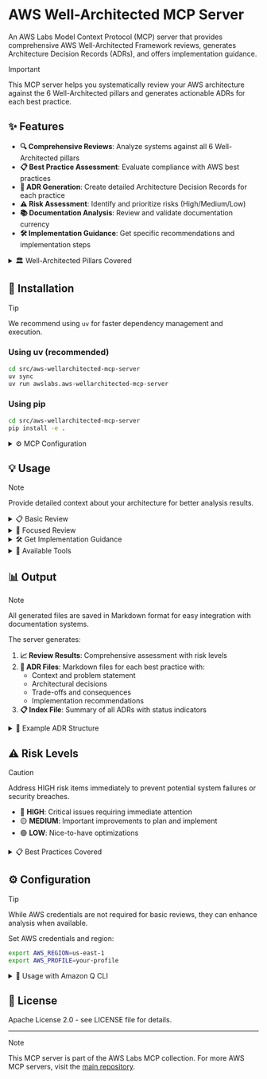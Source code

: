 # AWS Well-Architected MCP Server

An AWS Labs Model Context Protocol (MCP) server that provides comprehensive AWS Well-Architected Framework reviews, generates Architecture Decision Records (ADRs), and offers implementation guidance.

> [!IMPORTANT]
> This MCP server helps you systematically review your AWS architecture against the 6 Well-Architected pillars and generates actionable ADRs for each best practice.

## ✨ Features

- **🔍 Comprehensive Reviews**: Analyze systems against all 6 Well-Architected pillars
- **📋 Best Practice Assessment**: Evaluate compliance with AWS best practices
- **📝 ADR Generation**: Create detailed Architecture Decision Records for each practice
- **⚠️ Risk Assessment**: Identify and prioritize risks (High/Medium/Low)
- **📚 Documentation Analysis**: Review and validate documentation currency
- **🛠️ Implementation Guidance**: Get specific recommendations and implementation steps

<details>
<summary>🏛️ Well-Architected Pillars Covered</summary>

1. **🔧 Operational Excellence** - Infrastructure as Code, Monitoring, Automation
2. **🔒 Security** - Identity, Data Protection, Infrastructure Security  
3. **🛡️ Reliability** - Fault Tolerance, Recovery, Scaling
4. **⚡ Performance Efficiency** - Resource Selection, Monitoring, Trade-offs
5. **💰 Cost Optimization** - Cost-Effective Resources, Matching Supply/Demand
6. **🌱 Sustainability** - Environmental Impact, Resource Efficiency

</details>

## 🚀 Installation

> [!TIP]
> We recommend using `uv` for faster dependency management and execution.

### Using uv (recommended)
```bash
cd src/aws-wellarchitected-mcp-server
uv sync
uv run awslabs.aws-wellarchitected-mcp-server
```

### Using pip
```bash
cd src/aws-wellarchitected-mcp-server
pip install -e .
```

<details>
<summary>⚙️ MCP Configuration</summary>

> [!IMPORTANT]
> Update the `cwd` path to match your actual installation directory.

Add to your MCP configuration file (`~/.config/mcp/mcp.json`):

**With uv:**
```json
{
  "mcpServers": {
    "aws-wellarchitected": {
      "command": "uv",
      "args": ["run", "awslabs.aws-wellarchitected-mcp-server"],
      "cwd": "/path/to/mcp/src/aws-wellarchitected-mcp-server"
    }
  }
}
```

**With pip:**
```json
{
  "mcpServers": {
    "aws-wellarchitected": {
      "command": "python",
      "args": ["-m", "awslabs.aws_wellarchitected_mcp_server.server"],
      "cwd": "/path/to/mcp/src/aws-wellarchitected-mcp-server"
    }
  }
}
```

</details>

## 💡 Usage

> [!NOTE]
> Provide detailed context about your architecture for better analysis results.

<details>
<summary>📋 Basic Review</summary>

```python
# Review all pillars
await review(
    context="E-commerce application with web tier, API tier, and database tier deployed on AWS",
    output_directory="./my-adrs"
)
```

</details>

<details>
<summary>🎯 Focused Review</summary>

> [!TIP]
> Focus on specific pillars for targeted improvements and faster reviews.

```python
# Review specific pillars
await review(
    context="Microservices architecture with containers",
    pillars=["SECURITY", "RELIABILITY"],
    documentation_paths=["./docs/architecture.md", "./README.md"],
    output_directory="./security-reliability-adrs"
)
```

</details>

<details>
<summary>🛠️ Get Implementation Guidance</summary>

```python
# Get specific implementation steps
await ask_implementation_fix(
    best_practice_id="SEC01",
    current_context="Currently using IAM users for applications",
    preferred_approach="Migrate to IAM roles"
)
```

</details>

<details>
<summary>🔧 Available Tools</summary>

### 🔍 `review`
Perform comprehensive Well-Architected Framework review
- **context**: Description of system/workload
- **pillars**: Optional list of specific pillars to review
- **documentation_paths**: Optional paths to documentation files
- **output_directory**: Directory to save ADR files

### 📋 `list_pillars`
List all available Well-Architected pillars with descriptions

### 📚 `get_best_practices`
Get best practices for specific pillar or all pillars
- **pillar**: Optional pillar name to filter practices

### 🛠️ `ask_implementation_fix`
Get detailed implementation guidance for specific best practice
- **best_practice_id**: ID of best practice (e.g., 'OPS01', 'SEC01')
- **current_context**: Current implementation description
- **preferred_approach**: Optional preferred implementation approach

### 📝 `collect_user_input`
Collect user input for best practices requiring human assessment
- **best_practice_id**: ID of best practice needing input (e.g., 'OPS01-BP01')
- **responses**: Dictionary of question-answer pairs for assessment

### 👥 `evaluate_customer_needs`
Specific tool for OPS01-BP01 customer needs assessment
- **stakeholder_engagement**: Current stakeholder engagement practices
- **customer_feedback_mechanisms**: Existing feedback collection methods
- **customer_outcome_focus**: How you prioritize based on customer outcomes
- **business_alignment**: How operations support business outcomes
- **support_data_review**: Use of historical support data
- **feature_validation**: Customer validation processes

</details>

## 📊 Output

> [!NOTE]
> All generated files are saved in Markdown format for easy integration with documentation systems.

The server generates:

1. **📈 Review Results**: Comprehensive assessment with risk levels
2. **📝 ADR Files**: Markdown files for each best practice with:
   - Context and problem statement
   - Architectural decisions
   - Trade-offs and consequences
   - Implementation recommendations
3. **📋 Index File**: Summary of all ADRs with status indicators

<details>
<summary>📝 Example ADR Structure</summary>

```markdown
# ADR: Implement Infrastructure as Code

**Date:** 2024-01-15
**Status:** Proposed
**Best Practice ID:** OPS01
**Pillar:** OPERATIONAL_EXCELLENCE
**Risk Level:** HIGH

## Context
Well-Architected Framework OPERATIONAL_EXCELLENCE pillar requires...

## Decision
Need to implement Infrastructure as Code to meet Well-Architected standards

## Trade-offs
### Benefit
Improved system reliability and maintainability

### Cost
Initial implementation effort and potential complexity

## Implementation Notes
Priority: HIGH. Use AWS CloudFormation or CDK for infrastructure provisioning...
```

</details>

## ⚠️ Risk Levels

> [!CAUTION]
> Address HIGH risk items immediately to prevent potential system failures or security breaches.

- 🔴 **HIGH**: Critical issues requiring immediate attention
- 🟡 **MEDIUM**: Important improvements to plan and implement
- 🟢 **LOW**: Nice-to-have optimizations

<details>
<summary>📋 Best Practices Covered</summary>

The server evaluates 12+ core best practices across all pillars:

### 🔧 Operational Excellence
- **OPS01-BP01**: Evaluate External Customer Needs *(requires user input)*
- **OPS01-BP02**: Evaluate Internal Customer Needs *(requires user input)*
- **OPS01-BP03**: Evaluate Governance Requirements *(requires user input)*
- **OPS01-BP04**: Evaluate Compliance Requirements *(requires user input)*
- **OPS01-BP05**: Evaluate Threat Landscape *(requires user input)*
- **OPS01-BP06**: Evaluate Tradeoffs While Managing Benefits and Risks *(requires user input)*
- **OPS02-BP01**: Resources Have Identified Owners *(requires user input)*
- **OPS02-BP02**: Processes and Procedures Have Identified Owners *(requires user input)*
- **OPS02-BP03**: Operations Activities Have Identified Owners *(requires user input)*
- **OPS02-BP04**: Mechanisms Exist to Manage Responsibilities and Ownership *(requires user input)*
- **OPS02-BP05**: Mechanisms Exist to Request Additions, Changes, and Exceptions *(requires user input)*
- **OPS02-BP06**: Responsibilities Between Teams Are Predefined or Negotiated *(requires user input)*
- **OPS03-BP01**: Executive Sponsorship *(requires user input)*
- **OPS03-BP02**: Team Members Are Empowered to Take Action *(requires user input)*
- **OPS03-BP03**: Escalation Is Encouraged *(requires user input)*
- **OPS03-BP04**: Communications Are Timely, Clear, and Actionable *(requires user input)*
- **OPS03-BP05**: Experimentation Is Encouraged *(requires user input)*
- **OPS03-BP06**: Learning Is Encouraged *(requires user input)*
- **OPS03-BP07**: Team Members Are Encouraged to Maintain and Grow Their Skill Sets *(requires user input)*
- **OPS04-BP01**: Identify Key Performance Indicators *(requires user input)*
- **OPS04-BP02**: Implement Application Telemetry
- **OPS04-BP03**: Implement User Activity Telemetry
- **OPS04-BP04**: Implement Dependency Telemetry
- **OPS04-BP05**: Implement Distributed Tracing
- **OPS05-BP01**: Use Version Control
- **OPS05-BP02**: Test and Validate Changes
- **OPS05-BP03**: Use Configuration Management Systems
- **OPS05-BP04**: Use Build and Deployment Management Systems
- **OPS05-BP05**: Perform Patch Management
- **OPS05-BP06**: Share Design Standards *(requires user input)*
- **OPS05-BP07**: Implement Practices to Improve Code Quality
- **OPS05-BP08**: Use Multiple Environments
- **OPS05-BP09**: Make Frequent, Small, Reversible Changes
- **OPS05-BP10**: Fully Automate Integration and Deployment
- **OPS06-BP01**: Plan for Unsuccessful Changes
- **OPS06-BP02**: Test and Validate Changes
- **OPS06-BP03**: Use Deployment Management Systems
- **OPS06-BP04**: Automate Testing and Rollback
- **OPS07-BP01**: Ensure Personnel Capability *(requires user input)*
- **OPS07-BP02**: Ensure Consistent Review of Operational Readiness *(requires user input)*
- **OPS07-BP03**: Use Runbooks for Procedures *(requires user input)*
- **OPS07-BP04**: Use Playbooks for Issue Investigation *(requires user input)*
- **OPS07-BP05**: Make Informed Decisions to Deploy Systems and Changes *(requires user input)*
- **OPS07-BP06**: Enable Support Plans *(requires user input)*
- **OPS11-BP01**: Have a Process for Continuous Improvement *(requires user input)*
- **OPS11-BP02**: Perform Root Cause Analysis on Failures *(requires user input)*
- **OPS11-BP03**: Implement Feedback Loops *(requires user input)*
- **OPS11-BP04**: Perform Knowledge Management *(requires user input)*
- **OPS11-BP05**: Define Drivers for Improvement *(requires user input)*
- **OPS11-BP06**: Validate Insights *(requires user input)*
- **OPS11-BP07**: Perform Operations Metrics Reviews *(requires user input)*
- **OPS11-BP08**: Share Lessons Learned *(requires user input)*
- **OPS11-BP09**: Allocate Time to Make Improvements *(requires user input)*
- **OPS01**: Infrastructure as Code
- **OPS02**: Comprehensive Monitoring

### 🔒 Security
- **SEC01-BP01**: Separate Workloads Using Accounts
- **SEC01-BP02**: Secure Account Root User and Properties
- **SEC01-BP03**: Identify and Validate Control Objectives *(requires user input)*
- **SEC01-BP04**: Stay Up to Date with Security Threats *(requires user input)*
- **SEC01-BP05**: Reduce Security Management Scope
- **SEC01-BP06**: Automate Testing and Validation of Security Controls
- **SEC01-BP07**: Identify Threats and Prioritize Mitigations *(requires user input)*
- **SEC01-BP08**: Evaluate and Implement New Security Services *(requires user input)*
- **SEC04-BP01**: Perform Vulnerability Management
- **SEC04-BP02**: Use Hardened Images
- **SEC04-BP03**: Reduce Manual Management and Interactive Access
- **SEC04-BP04**: Validate Software Integrity
- **SEC04-BP05**: Automate Compute Protection
- **SEC05-BP01**: Create Network Layers
- **SEC05-BP02**: Control Traffic at All Layers
- **SEC05-BP03**: Implement Inspection and Protection
- **SEC05-BP04**: Automate Network Protection
- **SEC06-BP01**: Perform Application Security Testing
- **SEC06-BP02**: Configure Service and Application Logging
- **SEC06-BP03**: Analyze Logs Centrally
- **SEC06-BP04**: Implement Actionable Security Events
- **SEC07-BP01**: Identify the Data Within Your Workload *(requires user input)*
- **SEC07-BP02**: Define Data Protection Controls *(requires user input)*
- **SEC07-BP03**: Automate Data Classification
- **SEC07-BP04**: Define Data Lifecycle Management *(requires user input)*
- **SEC08-BP01**: Implement Secure Key Management
- **SEC08-BP02**: Enforce Encryption at Rest
- **SEC08-BP03**: Automate Data at Rest Protection
- **SEC08-BP04**: Enforce Access Control for Data at Rest
- **SEC09-BP01**: Implement Secure Key and Certificate Management
- **SEC09-BP02**: Enforce Encryption in Transit
- **SEC09-BP03**: Authenticate Network Communications
- **SEC10-BP01**: Identify Key Personnel and External Resources *(requires user input)*
- **SEC10-BP02**: Develop Incident Management Plans *(requires user input)*
- **SEC10-BP03**: Prepare Forensic Capabilities *(requires user input)*
- **SEC10-BP04**: Develop and Test Security Incident Response Playbooks *(requires user input)*
- **SEC10-BP05**: Pre-provision Access *(requires user input)*
- **SEC10-BP06**: Pre-deploy Tools
- **SEC10-BP07**: Run Game Days *(requires user input)*
- **SEC10-BP08**: Establish a Framework for Learning from Incidents *(requires user input)*
- **SEC11-BP01**: Train for Application Security *(requires user input)*
- **SEC11-BP02**: Automate Testing Throughout the Development and Release Lifecycle
- **SEC11-BP03**: Perform Regular Penetration Testing *(requires user input)*
- **SEC11-BP04**: Perform Manual Code Reviews *(requires user input)*
- **SEC11-BP05**: Centralize Services for Packages and Dependencies
- **SEC11-BP06**: Deploy Software Programmatically
- **SEC11-BP07**: Regularly Assess Security Properties of the Deployment Pipeline
- **SEC11-BP08**: Build a Program that Embeds Security Ownership in Workload Teams *(requires user input)*
- **SEC01**: Strong Identity Foundation
- **SEC02**: Security at All Layers

### 🛡️ Reliability
- **REL01-BP01**: Become Aware of Service Quotas and Constraints
- **REL01-BP02**: Manage Service Quotas Across Accounts and Regions
- **REL01-BP03**: Accommodate Fixed Service Quotas and Constraints
- **REL01-BP04**: Monitor and Manage Quotas
- **REL01-BP05**: Automate Quota Monitoring
- **REL01-BP06**: Ensure Sufficient Buffer for Quotas
- **REL02-BP01**: Ensure Highly Available Network Connectivity for Users
- **REL02-BP02**: Ensure Highly Available Network Connectivity Between Systems
- **REL02-BP03**: Ensure IP Subnet Allocation Accounts for Expansion and Availability
- **REL02-BP04**: Prefer Hub-and-Spoke Topologies over Many-to-Many Mesh
- **REL02-BP05**: Enforce Non-overlapping Private IP Address Ranges
- **REL03-BP01**: Choose How to Segment Your Workload *(requires user input)*
- **REL03-BP02**: Build Services Focused on Specific Business Domains *(requires user input)*
- **REL03-BP03**: Provide Service Contracts per API
- **REL04-BP01**: Identify Which Kind of Distributed System Failure to Protect Against *(requires user input)*
- **REL04-BP02**: Implement Loosely Coupled Dependencies
- **REL04-BP03**: Do Constant Work
- **REL04-BP04**: Make All Responses Idempotent
- **REL05-BP01**: Implement Graceful Degradation
- **REL05-BP02**: Throttle Requests
- **REL05-BP03**: Control and Limit Retry Calls
- **REL05-BP04**: Fail Fast and Limit Queues
- **REL05-BP05**: Set Client Timeouts
- **REL05-BP06**: Make Services Stateless Where Possible
- **REL05-BP07**: Implement Emergency Levers *(requires user input)*
- **REL01**: Design for Failure
- **REL02**: Auto Scaling

### ⚡ Performance Efficiency
- **PERF01**: Appropriate Instance Types
- **PERF02**: Caching Strategies

### 💰 Cost Optimization
- **COST01**: Cost Monitoring
- **COST02**: Reserved Instances/Savings Plans

### 🌱 Sustainability
- **SUS01**: Resource Utilization Optimization
- **SUS02**: Managed Services Usage

</details>

## ⚙️ Configuration

> [!TIP]
> While AWS credentials are not required for basic reviews, they can enhance analysis when available.

Set AWS credentials and region:

```bash
export AWS_REGION=us-east-1
export AWS_PROFILE=your-profile
```

<details>
<summary>🎯 Usage with Amazon Q CLI</summary>

```bash
# Basic review
q "Review my 3-tier web application architecture"

# Security-focused review
q "Perform Well-Architected security review of my EKS cluster"

# Get implementation help
q "How do I implement Infrastructure as Code (OPS01)?"
```

</details>

## 📄 License

Apache License 2.0 - see LICENSE file for details.

---

> [!NOTE]
> This MCP server is part of the AWS Labs MCP collection. For more AWS MCP servers, visit the [main repository](https://github.com/awslabs/mcp).
